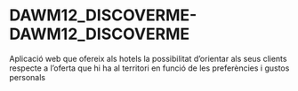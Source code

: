 # DAWM12_DISCOVERME-DAWM12_DISCOVERME
Aplicació web que ofereix als hotels la possibilitat d’orientar als seus clients respecte a l’oferta que hi ha al territori en funció de les preferències i gustos personals
